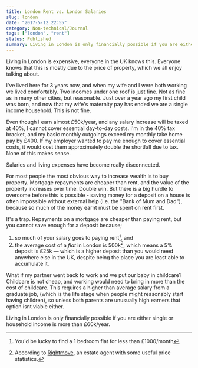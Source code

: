 ```yaml
---
title: London Rent vs. London Salaries
slug: london
date: "2017-5-12 22:55"
category: Non-technical/Journal
tags: ["london", "rent"]
status: Published
summary: Living in London is only financially possible if you are either single or household income is more than £60k/year.
---
```


Living in London is expensive, everyone in the UK knows this. Everyone knows that this is mostly due to the price of property, which we all enjoy talking about.

I've lived here for 3 years now, and when my wife and I were both working we lived comfortably. Two incomes under one roof is just fine. Not as fine as in many other cities, but reasonable. Just over a year ago my first child was born, and now that my wife's maternity pay has ended we are a single income household. This is not fine.

Even though I earn almost £50k/year, and any salary increase will be taxed at 40%, I cannot cover essential day-to-day costs. I'm in the 40% tax bracket, and my basic monthly outgoings exceed my monthly take home pay by £400. If my employer wanted to pay me enough to cover essential costs, it would cost them approximately double the shortfall due to tax. None of this makes sense.

Salaries and living expenses have become really disconnected.

For most people the most obvious way to increase wealth is to buy property. Mortgage repayments are cheaper than rent, and the value of the property increases over time. Double win. But there is a big hurdle to overcome before this is possible - saving money for a deposit on a house is often impossible without external help (i.e. the "Bank of Mum and Dad"), because so much of the money earnt must be spent on rent first.

It's a trap. Repayments on a mortgage are cheaper than paying rent, but you cannot save enough for a deposit because;

1. so much of your salary goes to paying rent[^1], and
2. the average cost of a _flat_ in London is 500k[^2], which means a 5% deposit is £25k — which is a higher deposit than you would need anywhere else in the UK, despite being the place you are least able to accumulate it.

What if my partner went back to work and we put our baby in childcare? Childcare is not cheap, and working would need to bring in more than the cost of childcare. This requires a higher than average salary from a graduate job, (which is the life stage when people might reasonably start having children), so unless both parents are unusually high earners that option isnt viable either.

Living in London is only financially possible if you are either single or household income is more than £60k/year.

[^1]: You'd be lucky to find a 1 bedroom flat for less than £1000/month
[^2]: According to [Rightmove](http://www.rightmove.co.uk/house-prices/London.html), an estate agent with some useful price statistics.
